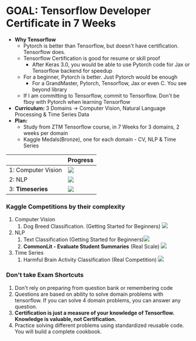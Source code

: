# GOAL: Tensorflow Developer Certificate in 7 Weeks
- **Why Tensorflow**
  - Pytorch is better than Tensorflow, but doesn't have certification. Tensorflow does.
  - Tensorflow Certification is good for resume or skill proof
    - After Keras 3.0, you would be able to use Pytorch code for Jax or Tensorflow backend for speedup
  - For a beginner, Pytorch is better. Just Pytorch would be enough
    - For a GrandMaster, Pytorch, Tensorflow, Jax or even C. You see beyond library
  - If I am committing to Tensorflow, commit to Tensorflow. Don't be fboy with Pytorch when learning Tensorflow 
- **Curriculum:** 3 Domains -> Computer Vision, Natural Language Processing & Time Series Data
- **Plan:**
    - Study from ZTM Tensorflow course, in 7 Weeks for 3 domains, 2 weeks per domain
    - Kaggle Medals(Bronze), one for each domain - CV, NLP & Time Series

|            | Progress       |
| ----------- | ------------------ |
1: Computer Vision                      | ![](https://geps.dev/progress/100) |
2: NLP                                  | ![](https://geps.dev/progress/80) | 
3: **Timeseries**                       | ![](https://geps.dev/progress/50) | 

### Kaggle Competitions by their complexity
1. Computer Vision
   1. Dog Breed Classification. (Getting Started for Beginners) ![](https://geps.dev/progress/99)
2. NLP
   1. Text Classification (Getting Started for Beginners)![](https://geps.dev/progress/80)
   2. **CommonLit - Evaluate Student Summaries** (Real Scale) ![](https://geps.dev/progress/0)
3. Time Series
   1. Harmful Brain Activity Classification (Real Competition) ![](https://geps.dev/progress/0)


### Don't take Exam Shortcuts
1. Don't rely on preparing from question bank or remembering code 
2. Questions are based on ability to solve domain problems with tensorflow. If you can solve 4 domain problems, you can answer any question.
3. **Certification is just a measure of your knowledge of Tensorflow. Knowledge is valuable, not Certification.**
4. Practice solving different problems using standardized reusable code. You will build a complete cookbook.
